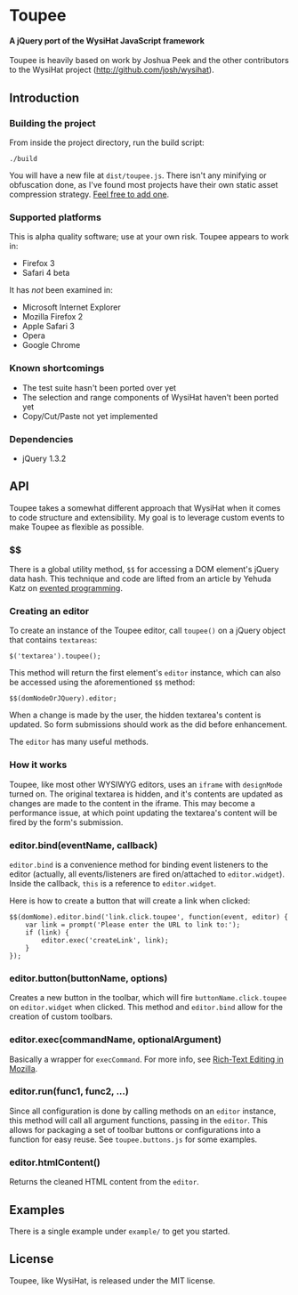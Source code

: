Toupee
=======

#### A jQuery port of the WysiHat JavaScript framework

Toupee is heavily based on work by Joshua Peek and the other contributors to the WysiHat project (http://github.com/josh/wysihat).

## Introduction


### Building the project

From inside the project directory, run the build script:

    ./build
    
You will have a new file at <code>dist/toupee.js</code>. There isn't any minifying or obfuscation done, as I've found most projects have their own static asset compression strategy. [Feel free to add one](http://developer.yahoo.com/yui/compressor/).

### Supported platforms

This is alpha quality software; use at your own risk. Toupee appears to work in:

* Firefox 3
* Safari 4 beta

It has *not* been examined in:

* Microsoft Internet Explorer
* Mozilla Firefox 2
* Apple Safari 3
* Opera
* Google Chrome

### Known shortcomings

* The test suite hasn't been ported over yet
* The selection and range components of WysiHat haven't been ported yet
* Copy/Cut/Paste not yet implemented

### Dependencies

* jQuery 1.3.2

## API

Toupee takes a somewhat different approach that WysiHat when it comes to code structure and extensibility. My goal is to leverage custom events to make Toupee as flexible as possible.

### $$

There is a global utility method, <code>$$</code> for accessing a DOM element's jQuery data hash. This technique and code are lifted from an article by Yehuda Katz on [evented programming](http://yehudakatz.com/2009/04/20/evented-programming-with-jquery/).

### Creating an editor

To create an instance of the Toupee editor, call <code>toupee()</code> on a jQuery object that contains <code>textareas</code>:

    $('textarea').toupee();
    
This method will return the first element's <code>editor</code> instance, which can also be accessed using the aforementioned <code>$$</code> method:

    $$(domNodeOrJQuery).editor;

When a change is made by the user, the hidden textarea's content is updated. So form submissions should work as the did before enhancement.

The <code>editor</code> has many useful methods.

### How it works

Toupee, like most other WYSIWYG editors, uses an <code>iframe</code> with <code>designMode</code> turned on. The original textarea is hidden, and it's contents are updated as changes are made to the content in the iframe. This may become a performance issue, at which point updating the textarea's content will be fired by the form's submission.

### editor.bind(eventName, callback)

<code>editor.bind</code> is a convenience method for binding event listeners to the editor (actually, all events/listeners are fired on/attached to <code>editor.widget</code>). Inside the callback, <code>this</code> is a reference to <code>editor.widget</code>.

Here is how to create a button that will create a link when clicked:

    $$(domNome).editor.bind('link.click.toupee', function(event, editor) {
        var link = prompt('Please enter the URL to link to:');
        if (link) {
            editor.exec('createLink', link);
        }
    });
    
### editor.button(buttonName, options)

Creates a new button in the toolbar, which will fire <code>buttonName.click.toupee</code> on <code>editor.widget</code> when clicked. This method and <code>editor.bind</code> allow for the creation of custom toolbars.

### editor.exec(commandName, optionalArgument)

Basically a wrapper for <code>execCommand</code>. For more info, see [Rich-Text Editing in Mozilla](https://developer.mozilla.org/en/Rich-Text_Editing_in_Mozilla).

### editor.run(func1, func2, ...)

Since all configuration is done by calling methods on an <code>editor</code> instance, this method will call all argument functions, passing in the <code>editor</code>. This allows for packaging a set of toolbar buttons or configurations into a function for easy reuse. See <code>toupee.buttons.js</code> for some examples.

### editor.htmlContent()

Returns the cleaned HTML content from the <code>editor</code>.

## Examples

There is a single example under `example/` to get you started.

## License

Toupee, like WysiHat, is released under the MIT license.